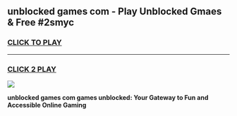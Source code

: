 
## unblocked games com - Play Unblocked Gmaes & Free #2smyc
<h3>
<a href="https://news.freeplayer.one?title=unblocked_games_com&ref=24F">CLICK TO PLAY</a></h3>
<hr>

<h3>
<a href="https://news.freeplayer.one?title=unblocked_games_com&ref=24F">CLICK 2 PLAY</a>
  
</h3>

<a href="https://news.freeplayer.one?title=unblocked_games_com&ref=24F/"><img src="https://clearcache.store/games.png"></a>


**unblocked games com games unblocked: Your Gateway to Fun and Accessible Online Gaming**
